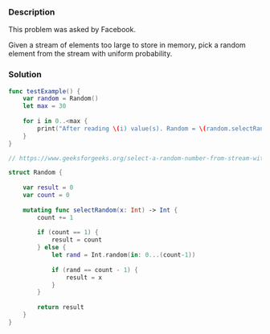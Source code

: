 ### Description

This problem was asked by Facebook.

Given a stream of elements too large to store in memory, pick a random element from the stream with uniform probability.

### Solution

```swift
func testExample() {
    var random = Random()
    let max = 30
    
    for i in 0..<max {
        print("After reading \(i) value(s). Random = \(random.selectRandom(x: i))")
    }
}

// https://www.geeksforgeeks.org/select-a-random-number-from-stream-with-o1-space/

struct Random {
    
    var result = 0
    var count = 0
    
    mutating func selectRandom(x: Int) -> Int {
        count += 1
        
        if (count == 1) {
            result = count
        } else {
            let rand = Int.random(in: 0...(count-1))
            
            if (rand == count - 1) {
                result = x
            }
        }
        
        return result
    }
}
```